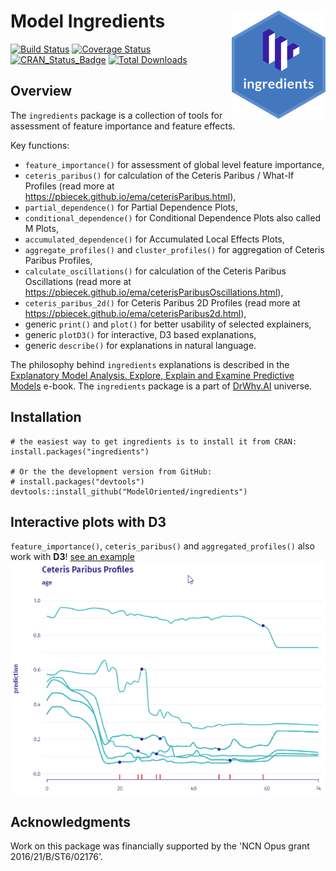 # Model Ingredients <img src="man/figures/logo.png" align="right" width="150"/>

[![Build Status](https://api.travis-ci.org/ModelOriented/ingredients.png)](https://travis-ci.org/ModelOriented/ingredients)
[![Coverage
Status](https://img.shields.io/codecov/c/github/ModelOriented/ingredients/master.svg)](https://codecov.io/github/ModelOriented/ingredients?branch=master)
[![CRAN_Status_Badge](http://www.r-pkg.org/badges/version/ingredients)](https://cran.r-project.org/package=ingredients)
[![Total Downloads](http://cranlogs.r-pkg.org/badges/grand-total/ingredients?color=orange)](http://cranlogs.r-pkg.org/badges/grand-total/ingredients)

## Overview

The `ingredients` package is a collection of tools for assessment of feature importance and feature effects.

Key functions: 

* `feature_importance()` for assessment of global level feature importance, 
* `ceteris_paribus()` for calculation of the Ceteris Paribus / What-If Profiles (read more at https://pbiecek.github.io/ema/ceterisParibus.html),
* `partial_dependence()` for Partial Dependence Plots,
* `conditional_dependence()` for Conditional Dependence Plots also called M Plots,
* `accumulated_dependence()` for Accumulated Local Effects Plots,
* `aggregate_profiles()` and `cluster_profiles()` for aggregation of Ceteris Paribus Profiles,
* `calculate_oscillations()` for calculation of the Ceteris Paribus Oscillations (read more at https://pbiecek.github.io/ema/ceterisParibusOscillations.html),
* `ceteris_paribus_2d()` for Ceteris Paribus 2D Profiles  (read more at https://pbiecek.github.io/ema/ceterisParibus2d.html),
* generic `print()` and `plot()` for better usability of selected explainers,
* generic `plotD3()` for interactive, D3 based explanations,
* generic `describe()` for explanations in natural language.
 
The philosophy behind `ingredients` explanations is described in the [Explanatory Model Analysis. Explore, Explain and Examine Predictive Models](https://pbiecek.github.io/ema/) e-book. The `ingredients` package is a part of [DrWhy.AI](http://DrWhy.AI) universe. 


## Installation

```{r}
# the easiest way to get ingredients is to install it from CRAN:
install.packages("ingredients")

# Or the the development version from GitHub:
# install.packages("devtools")
devtools::install_github("ModelOriented/ingredients")
```

## Interactive plots with D3

`feature_importance()`, `ceteris_paribus()` and `aggregated_profiles()` also work with **D3**! 
[see an example](https://modeloriented.github.io/ingredients/ceterisParibusDemo.html) 
![plotD3](images/demo.gif)


## Acknowledgments

Work on this package was financially supported by the 'NCN Opus grant 2016/21/B/ST6/02176'.
    
